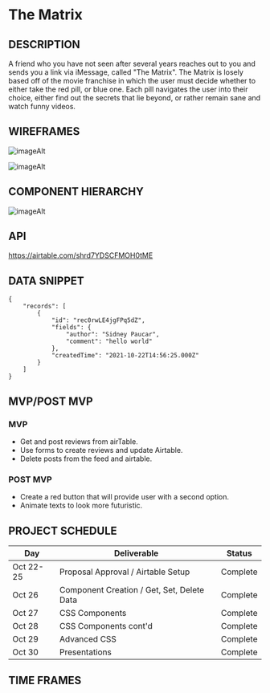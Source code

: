 # The Matrix

## DESCRIPTION
A friend who you have not seen after several years reaches out to you and sends you a link via iMessage, called "The Matrix". The Matrix is losely based off of the movie franchise in which the user must decide whether to either take the red pill, or blue one. Each pill navigates the user into their choice, either find out the secrets that lie beyond, or rather remain sane and watch funny videos.

## WIREFRAMES

![imageAlt](https://i.imgur.com/mnShYX0.png)

![imageAlt](https://i.imgur.com/xDahWOg.png)

## COMPONENT HIERARCHY
![imageAlt](https://i.imgur.com/NtoB1Pf.png)


## API 
https://airtable.com/shrd7YDSCFMOH0tME

## DATA SNIPPET

```
{
    "records": [
        {
            "id": "rec0rwLE4jgFPq5dZ",
            "fields": {
                "author": "Sidney Paucar",
                "comment": "hello world"
            },
            "createdTime": "2021-10-22T14:56:25.000Z"
        }
    ]
}
```

## MVP/POST MVP
### MVP
- Get and post reviews from airTable.
- Use forms to create reviews and update Airtable.
- Delete posts from the feed and airtable.

### POST MVP
- Create a red button that will provide user with a second option.
- Animate texts to look more futuristic.



## PROJECT SCHEDULE
| Day      | Deliverable                                | Status   |
| -------- | ------------------------------------------ | -------- |
| Oct 22-25 | Proposal Approval / Airtable Setup         | Complete |
| Oct 26   | Component Creation / Get, Set, Delete Data | Complete |
| Oct 27   | CSS Components                             | Complete |
| Oct 28   | CSS Components cont'd                      | Complete |
| Oct 29   | Advanced CSS                               | Complete |
| Oct 30   | Presentations                              | Complete |


## TIME FRAMES

